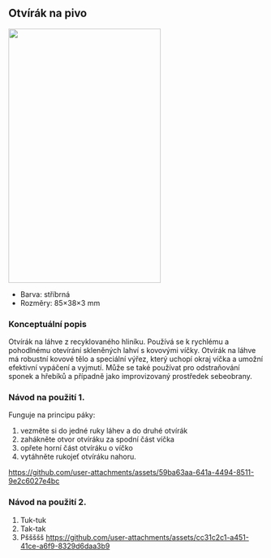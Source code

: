 ## Otvírák na pivo
<img src="https://github.com/user-attachments/assets/3a4a8bbc-28a3-4b7e-aaae-f863208987a4" width="300" height="500">

- Barva: stříbrná
- Rozměry: 85×38×3 mm  

### Konceptuální popis
Otvírák na láhve z recyklovaného hliníku. Používá se k rychlému a pohodlnému otevírání skleněných lahví s kovovými víčky. Otvírák na láhve má robustní kovové tělo a speciální výřez, který uchopí okraj víčka a umožní efektivní vypáčení a vyjmutí. Může se také používat pro odstraňování sponek a hřebíků a případně jako improvizovaný prostředek sebeobrany.


### Návod na použití 1.
Funguje na principu páky: 
1. vezměte si do jedné ruky láhev a do druhé otvírák
2. zahákněte otvor otvíráku za spodní část víčka
3. opřete horní část otvíráku o víčko
4. vytáhněte rukojeť otvíráku nahoru.

https://github.com/user-attachments/assets/59ba63aa-641a-4494-8511-9e2c6027e4bc

### Návod na použití 2.
1. Tuk-tuk
2. Tak-tak
3. Pššššš
https://github.com/user-attachments/assets/cc31c2c1-a451-41ce-a6f9-8329d6daa3b9

